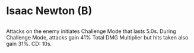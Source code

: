 # Isaac Newton (B)

## 

Attacks on the enemy initiates Challenge Mode that lasts 5.0s. During Challenge Mode, attacks gain 41% Total DMG Multiplier but hits taken also gain 31%. CD: 10s.